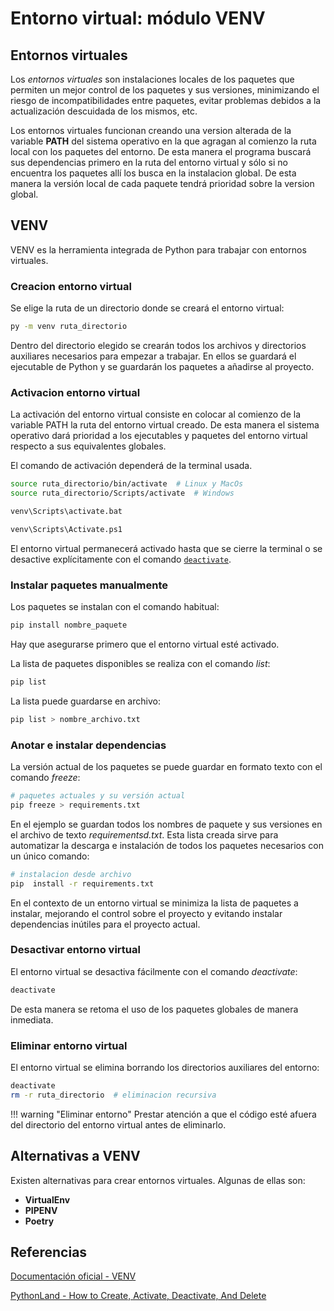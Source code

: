 

# Entorno virtual: módulo VENV


## Entornos virtuales

Los *entornos virtuales* son instalaciones locales de los paquetes que permiten un mejor control de los paquetes y sus versiones, minimizando el riesgo de incompatibilidades entre paquetes, evitar problemas debidos a la actualización descuidada de los mismos, etc.

Los entornos virtuales funcionan creando una version alterada de la variable **PATH** del sistema operativo en la que agragan al comienzo la ruta local con los paquetes del entorno.
De esta manera el programa buscará sus dependencias primero en la ruta del entorno virtual y sólo si no encuentra los paquetes allí los busca en la instalacion global. De esta manera la versión local de cada paquete tendrá prioridad sobre la version global.


## VENV

VENV es la herramienta integrada de Python para trabajar con entornos virtuales.

### Creacion entorno virtual 
Se elige la ruta de un directorio donde se creará el entorno virtual:
```bash title="Creación de entorno virtual"
py -m venv ruta_directorio
```
Dentro del directorio elegido se crearán todos los archivos y directorios auxiliares necesarios para empezar a trabajar. En ellos se guardará el ejecutable de Python y se guardarán los paquetes a añadirse al proyecto.

### Activacion entorno virtual
La activación del entorno virtual consiste en colocar al comienzo
de la variable PATH la ruta del entorno virtual creado. De esta manera el sistema operativo dará prioridad a los ejecutables y paquetes del entorno virtual respecto a sus equivalentes globales.

El comando de activación dependerá de la terminal usada.

<!-- Bash (Linux and MacOs): -->
```bash title="Activación - Bash (Linux and MacOs)"
source ruta_directorio/bin/activate  # Linux y MacOs
source ruta_directorio/Scripts/activate  # Windows
```
<!-- Windows: -->
 <!-- -  En cmd.exe -->
```cmd title="Activación - CMD"
venv\Scripts\activate.bat
```
 <!-- -  En PowerShell -->
```cmd title="Activación - PowerShell"
venv\Scripts\Activate.ps1
```
El entorno virtual permanecerá activado hasta que se cierre la terminal o se desactive explícitamente con el comando [`deactivate`](#desactivar-entorno-virtual).



### Instalar paquetes manualmente


Los paquetes se instalan con el comando habitual:
```bash title="Instalar paquete Python"
pip install nombre_paquete
```
Hay que asegurarse primero que el entorno virtual esté activado.

La lista de paquetes disponibles se realiza con el comando *list*:
```bash title="Listar paquetes"
pip list
```
La lista puede guardarse en archivo:
```bash title="Guardar lista de paquetes"
pip list > nombre_archivo.txt
```


### Anotar e instalar dependencias

La versión actual de los paquetes se puede guardar en formato texto con el comando *freeze*:
```bash title="Registrar paquetes"
# paquetes actuales y su versión actual
pip freeze > requirements.txt
```
En el ejemplo se guardan todos los nombres de paquete y sus versiones en el archivo de texto *requirementsd.txt*. Esta lista creada sirve para automatizar la descarga e instalación de todos los paquetes necesarios con un único comando:
```bash title="Instalar lista de paquetes"
# instalacion desde archivo
pip  install -r requirements.txt
```
En el contexto de un entorno virtual se minimiza la lista de paquetes a instalar, mejorando el control sobre el proyecto y evitando instalar dependencias inútiles para el proyecto actual.


### Desactivar entorno virtual

El entorno virtual se desactiva fácilmente con el comando *deactivate*:
```bash title="Desactivar entorno"
deactivate
```
De esta manera se retoma el uso de los paquetes globales de manera inmediata.

### Eliminar entorno virtual
El entorno virtual se elimina borrando los directorios auxiliares del entorno:

```bash title="Eliminar entorno"
deactivate
rm -r ruta_directorio  # eliminacion recursiva
```

!!! warning "Eliminar entorno" 
      Prestar atención a que el código esté afuera del directorio del entorno virtual antes de eliminarlo. 




## Alternativas a VENV

Existen alternativas para crear entornos virtuales. Algunas de ellas son:

- **VirtualEnv**
- **PIPENV**
- **Poetry**



## Referencias


[Documentación oficial - VENV](https://docs.python.org/3/library/venv.html)

[PythonLand - How to Create, Activate, Deactivate, And Delete](https://python.land/virtual-environments/virtualenv)


